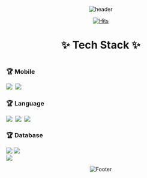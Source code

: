 <div align="center">

![header](https://capsule-render.vercel.app/api?type=waving&color=348fdf&height=150&animation=twinkling)

[![Hits](https://hits.seeyoufarm.com/api/count/incr/badge.svg?url=https%3A%2F%2Fgithub.com%2FBossMG-github&count_bg=%233DBCC8&title_bg=%23000000&icon=&icon_color=%23E7E7E7&title=GITHUB&edge_flat=false)](https://hits.seeyoufarm.com)

<h1>✨ Tech Stack ✨</h1>

<div style="display:flex; flex-direction:column; align-items:flex-start;">
 
<!-- Mobile -->
### 🏆 Mobile
<div>
  <img src="https://img.shields.io/badge/Android-3DDC84?style=flat-square&logo=Android&logoColor=white"/>&nbsp 
  <img src="https://img.shields.io/badge/Flutter-02569B?style=flat-square&logo=Flutter&logoColor=white"/>&nbsp 
</div>

<!-- Language -->
### 🏆 Language 
  <div>
    <img src="https://img.shields.io/badge/Java-007396?style=flat-square&logo=Java&logoColor=white"/>&nbsp 
    <img src="https://img.shields.io/badge/Kotlin-0095D5?style=flat-square&logo=Kotlin&logoColor=white"/>&nbsp
    <img src="https://img.shields.io/badge/Dart-0175C2?style=flat-square&logo=Dart&logoColor=white"/>&nbsp
  </div>

<!-- Database -->
### 🏆 Database 
  <div>
        <img src="https://img.shields.io/badge/mysql-4479A1?style=for-the-badge&logo=mysql&logoColor=white"> 
        <img src="https://img.shields.io/badge/sqlite-348fdf?style=for-the-badge&logo=sqlite&logoColor=white">
  </div>

  
  <div>
      <img src="https://img.shields.io/badge/linux-FCC624?style=for-the-badge&logo=linux&logoColor=black"> 
  </div>
  
</div>

![Footer](https://capsule-render.vercel.app/api?type=waving&color=348fdf&height=150&animation=twinkling&section=footer)


